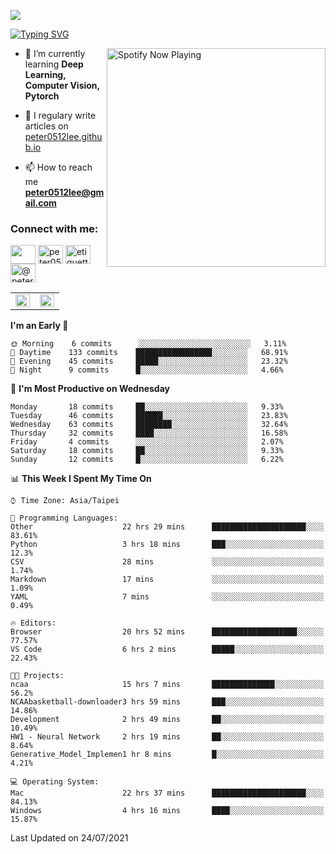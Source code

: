 ![](https://komarev.com/ghpvc/?username=peter0512lee&color=ff69b4)

[![Typing SVG](https://readme-typing-svg.herokuapp.com?color=F742BA&size=22&lines=Hi!+I'm+JYL)](https://git.io/typing-svg)

[<img src="https://spotify-now-playing.peter0512lee.vercel.app/api/spotify-playing" alt="Spotify Now Playing" width="350" align="right" />](https://open.spotify.com/user/21iyoswqgnkoe7peuesmqnhgy)

- 🌱 I’m currently learning **Deep Learning, Computer Vision, Pytorch**

- 📝 I regulary write articles on [peter0512lee.github.io](https://peter0512lee.github.io/)

- 📫 How to reach me **peter0512lee@gmail.com**

<h3 align="left">Connect with me:</h3>
<p align="left">
<a href="https://linkedin.com/in/jie-ying-li-b43a1416b" target="blank"><img align="center" src="https://raw.githubusercontent.com/rahuldkjain/github-profile-readme-generator/master/src/images/icons/Social/linked-in-alt.svg" height="30" width="40" /></a>
<a href="https://fb.com/peter0512lee" target="blank"><img align="center" src="https://raw.githubusercontent.com/rahuldkjain/github-profile-readme-generator/master/src/images/icons/Social/facebook.svg" alt="peter0512lee" height="30" width="40" /></a>
<a href="https://instagram.com/etiquette_ying" target="blank"><img align="center" src="https://raw.githubusercontent.com/rahuldkjain/github-profile-readme-generator/master/src/images/icons/Social/instagram.svg" alt="etiquette_ying" height="30" width="40" /></a>
<a href="https://medium.com/@peter0512lee" target="blank"><img align="center" src="https://raw.githubusercontent.com/rahuldkjain/github-profile-readme-generator/master/src/images/icons/Social/medium.svg" alt="@peter0512lee" height="30" width="40" /></a>
</p>

<table><tr><td valign="top" width="50%">

<img src="https://github-readme-stats.vercel.app/api?username=peter0512lee&hide_border=true&show_icons=true&locale=en" align="left" style="width: 100%" />

</td><td valign="top" width="50%">

<img src="https://github-readme-stats.vercel.app/api/top-langs?username=peter0512lee&hide_border=true&show_icons=true&locale=en&layout=compact" align="left" style="width: 100%" />

</td></tr></table>  

<!--START_SECTION:waka-->
**I'm an Early 🐤** 

```text
🌞 Morning    6 commits      ░░░░░░░░░░░░░░░░░░░░░░░░░   3.11% 
🌆 Daytime    133 commits    █████████████████░░░░░░░░   68.91% 
🌃 Evening    45 commits     █████░░░░░░░░░░░░░░░░░░░░   23.32% 
🌙 Night      9 commits      █░░░░░░░░░░░░░░░░░░░░░░░░   4.66%

```
📅 **I'm Most Productive on Wednesday** 

```text
Monday       18 commits     ██░░░░░░░░░░░░░░░░░░░░░░░   9.33% 
Tuesday      46 commits     ██████░░░░░░░░░░░░░░░░░░░   23.83% 
Wednesday    63 commits     ████████░░░░░░░░░░░░░░░░░   32.64% 
Thursday     32 commits     ████░░░░░░░░░░░░░░░░░░░░░   16.58% 
Friday       4 commits      ░░░░░░░░░░░░░░░░░░░░░░░░░   2.07% 
Saturday     18 commits     ██░░░░░░░░░░░░░░░░░░░░░░░   9.33% 
Sunday       12 commits     █░░░░░░░░░░░░░░░░░░░░░░░░   6.22%

```


📊 **This Week I Spent My Time On** 

```text
⌚︎ Time Zone: Asia/Taipei

💬 Programming Languages: 
Other                    22 hrs 29 mins      █████████████████████░░░░   83.61% 
Python                   3 hrs 18 mins       ███░░░░░░░░░░░░░░░░░░░░░░   12.3% 
CSV                      28 mins             ░░░░░░░░░░░░░░░░░░░░░░░░░   1.74% 
Markdown                 17 mins             ░░░░░░░░░░░░░░░░░░░░░░░░░   1.09% 
YAML                     7 mins              ░░░░░░░░░░░░░░░░░░░░░░░░░   0.49%

🔥 Editors: 
Browser                  20 hrs 52 mins      ███████████████████░░░░░░   77.57% 
VS Code                  6 hrs 2 mins        █████░░░░░░░░░░░░░░░░░░░░   22.43%

🐱‍💻 Projects: 
ncaa                     15 hrs 7 mins       ██████████████░░░░░░░░░░░   56.2% 
NCAAbasketball-downloader3 hrs 59 mins       ███░░░░░░░░░░░░░░░░░░░░░░   14.86% 
Development              2 hrs 49 mins       ██░░░░░░░░░░░░░░░░░░░░░░░   10.49% 
HW1 - Neural Network     2 hrs 19 mins       ██░░░░░░░░░░░░░░░░░░░░░░░   8.64% 
Generative_Model_Implemen1 hr 8 mins         █░░░░░░░░░░░░░░░░░░░░░░░░   4.21%

💻 Operating System: 
Mac                      22 hrs 37 mins      █████████████████████░░░░   84.13% 
Windows                  4 hrs 16 mins       ████░░░░░░░░░░░░░░░░░░░░░   15.87%

```


 Last Updated on 24/07/2021
<!--END_SECTION:waka-->


<!--
**peter0512lee/peter0512lee** is a ✨ _special_ ✨ repository because its `README.md` (this file) appears on your GitHub profile.

